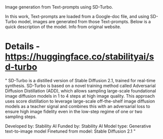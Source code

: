 Image generation from Text-prompts using SD-Turbo.

In this work, Text-prompts are loaded from a Google-doc file, and using SD-Turbo model, images are generated from those Text-prompts. Below is a quick description of the model. Info from original website.

# Details - https://huggingface.co/stabilityai/sd-turbo
" SD-Turbo is a distilled version of Stable Diffusion 2.1, trained for real-time synthesis. 
SD-Turbo is based on a novel training method called Adversarial Diffusion Distillation (ADD), 
which allows sampling large-scale foundational image diffusion models in 1 to 4 steps at high image quality. 
This approach uses score distillation to leverage large-scale off-the-shelf image diffusion models as a teacher signal and combines this with an adversarial loss to ensure high image fidelity even in the low-step regime of one or two sampling steps.

Developed by: Stability AI
Funded by: Stability AI
Model type: Generative text-to-image model
Finetuned from model: Stable Diffusion 2.1 "
